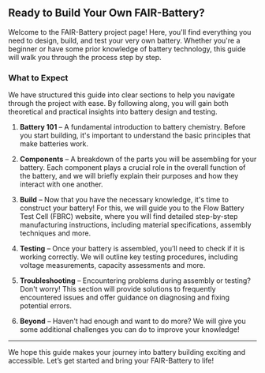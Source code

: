 

## Ready to Build Your Own FAIR-Battery?

Welcome to the FAIR-Battery project page! Here, you'll find everything you need to design, build, and test your very own battery. Whether you're a beginner or have some prior knowledge of battery technology, this guide will walk you through the process step by step.

### What to Expect
We have structured this guide into clear sections to help you navigate through the project with ease. By following along, you will gain both theoretical and practical insights into battery design and testing.

1. **Battery 101** – A fundamental introduction to battery chemistry. Before you start building, it's important to understand the basic principles that make batteries work. 

2. **Components** – A breakdown of the parts you will be assembling for your battery. Each component plays a crucial role in the overall function of the battery, and we will briefly explain their purposes and how they interact with one another.

3. **Build** – Now that you have the necessary knowledge, it's time to construct your battery! For this, we will guide you to the Flow Battery Test Cell (FBRC) website, where you will find detailed step-by-step manufacturing instructions, including material specifications, assembly techniques and more.

4. **Testing** – Once your battery is assembled, you’ll need to check if it is working correctly. We will outline key testing procedures, including voltage measurements, capacity assessments and more.

5. **Troubleshooting** – Encountering problems during assembly or testing? Don't worry! This section will provide solutions to frequently encountered issues and offer guidance on diagnosing and fixing potential errors.

6. **Beyond** – Haven't had enough and want to do more? We will give you some additional challenges you can do to improve your knowledge!

---

We hope this guide makes your journey into battery building exciting and accessible. Let’s get started and bring your FAIR-Battery to life!

